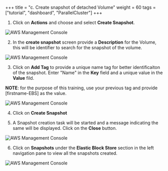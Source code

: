 +++
title = "c. Create snapshot of detached Volume"
weight = 60
tags = ["tutorial", "dashboard", "ParallelCluster"]
+++

1.	Click on **Actions** and choose and select **Create Snapshot**. 

![AWS Management Console](/images/hpc-aws-parallelcluster-workshop/EC2VolumeCreateSnapshot.png)


2.	In the **create snapshot** screen provide a **Description** for the Volume, this will be identifier to search for the snapshot of the volume.


![AWS Management Console](/images/hpc-aws-parallelcluster-workshop/EC2VolumeCreateSnapshotScreen.png)


3.	Click on **Add Tag** to provide a unique name tag for better identificaiton of the snapshot. Enter "Name" in the **Key** field and a unique value in the **Value** fild.

**NOTE**: for the purpose of this training, use your previous tag and provide [firstname-EBS] as the value.

![AWS Management Console](/images/hpc-aws-parallelcluster-workshop/EBSVolumeSnapshot.png)

4.	Click on **Create Snapshot**


5.	A Snapshot creation task will be started and a message indicating the same will be displayed. Click on the **Close** button.

![AWS Management Console](/images/hpc-aws-parallelcluster-workshop/EC2VolumeCreateSnapshotSuccess.png)

6.	Click on  **Snapshots** under the **Elastic Block Store** section in the left navigation pane to view all the snapshots created.

![AWS Management Console](/images/hpc-aws-parallelcluster-workshop/EC2VolumeSnapshotCreated.png)
